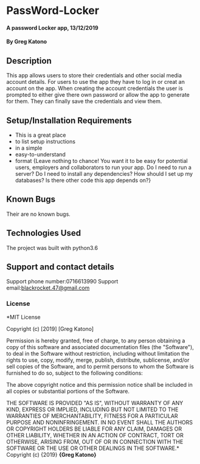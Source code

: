 # PassWord-Locker
#### A password Locker app, 13/12/2019
#### By **Greg Katono**
## Description
This app allows users to store their credentials and other social media account details. For users to use the app they have to log in or creat an account on the app. When creating the account credentials the user is prompted to either give there own password or allow the app to generate for them. They can finally save the credentials and view them.
## Setup/Installation Requirements
* This is a great place
* to list setup instructions
* in a simple
* easy-to-understand
* format
{Leave nothing to chance! You want it to be easy for potential users, employers and collaborators to run your app. Do I need to run a server? Do I need to install any dependencies? How should I set up my databases? Is there other code this app depends on?}
## Known Bugs
Their are no known bugs.
## Technologies Used
The project was built with python3.6
## Support and contact details
Support phone number:0716613990
Support email:blackrocket.47@gmail.com
### License
*MIT License

Copyright (c) [2019] [Greg Katono]

Permission is hereby granted, free of charge, to any person obtaining a copy
of this software and associated documentation files (the "Software"), to deal
in the Software without restriction, including without limitation the rights
to use, copy, modify, merge, publish, distribute, sublicense, and/or sell
copies of the Software, and to permit persons to whom the Software is
furnished to do so, subject to the following conditions:

The above copyright notice and this permission notice shall be included in all
copies or substantial portions of the Software.

THE SOFTWARE IS PROVIDED "AS IS", WITHOUT WARRANTY OF ANY KIND, EXPRESS OR
IMPLIED, INCLUDING BUT NOT LIMITED TO THE WARRANTIES OF MERCHANTABILITY,
FITNESS FOR A PARTICULAR PURPOSE AND NONINFRINGEMENT. IN NO EVENT SHALL THE
AUTHORS OR COPYRIGHT HOLDERS BE LIABLE FOR ANY CLAIM, DAMAGES OR OTHER
LIABILITY, WHETHER IN AN ACTION OF CONTRACT, TORT OR OTHERWISE, ARISING FROM,
OUT OF OR IN CONNECTION WITH THE SOFTWARE OR THE USE OR OTHER DEALINGS IN THE
SOFTWARE.*
Copyright (c) {2019} **{Greg Katono}**